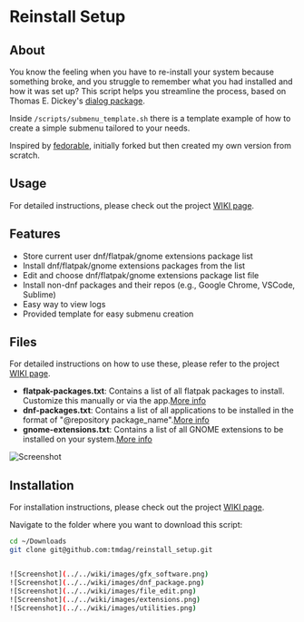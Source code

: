# Reinstall Setup

## About
You know the feeling when you have to re-install your system because something broke, and you struggle to remember what you had installed and how it was set up? This script helps you streamline the process, based on Thomas E. Dickey's [dialog package](https://invisible-island.net/dialog).

Inside `/scripts/submenu_template.sh` there is a template example of how to create a simple submenu tailored to your needs.

Inspired by [fedorable](https://github.com/smittix/fedorable), initially forked but then created my own version from scratch.

## Usage
For detailed instructions, please check out the project [WIKI page](../../wiki).

## Features
- Store current user dnf/flatpak/gnome extensions package list
- Install dnf/flatpak/gnome extensions packages from the list
- Edit and choose dnf/flatpak/gnome extensions package list file
- Install non-dnf packages and their repos (e.g., Google Chrome, VSCode, Sublime)
- Easy way to view logs
- Provided template for easy submenu creation

## Files
For detailed instructions on how to use these, please refer to the project [WIKI page](../../wiki/Package-and-Extension-files).
- **flatpak-packages.txt**: Contains a list of all flatpak packages to install. Customize this manually or via the app.[More info](../../wiki/Package-and-Extension-files#dnf-package-list)
- **dnf-packages.txt**: Contains a list of all applications to be installed in the format of "@repository package_name".[More info](../../wiki/Package-and-Extension-files#flatpak-package-list)
- **gnome-extensions.txt**: Contains a list of all GNOME extensions to be installed on your system.[More info](../../wiki/Package-and-Extension-files#gnome-extension-package-list)

![Screenshot](../../wiki/images/hero_screenshot.png)

## Installation
For installation instructions, please check out the project [WIKI page](../../wiki/Installation-and-Setup).

Navigate to the folder where you want to download this script:

```bash
cd ~/Downloads
git clone git@github.com:tmdag/reinstall_setup.git


![Screenshot](../../wiki/images/gfx_software.png)
![Screenshot](../../wiki/images/dnf_package.png)
![Screenshot](../../wiki/images/file_edit.png)
![Screenshot](../../wiki/images/extensions.png)
![Screenshot](../../wiki/images/utilities.png)

